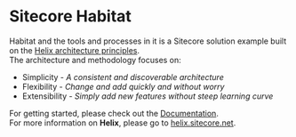 # Sitecore Habitat

Habitat and the tools and processes in it is a Sitecore solution example built on the [Helix architecture principles](http://helix.sitecore.net).  
The architecture and methodology focuses on:

* Simplicity - *A consistent and discoverable architecture*
* Flexibility - *Change and add quickly and without worry*
* Extensibility - *Simply add new features without steep learning curve*

For getting started, please check out the [Documentation](./docs).  
For more information on **Helix**, please go to [helix.sitecore.net](http://helix.sitecore.net).